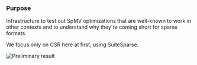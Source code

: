 ### Purpose
Infrastructure to test out SpMV optimizations that are well-known to
work in other contexts and to understand why they're coming short
for sparse formats.

We focus only on CSR here at first, using SuiteSparse.

![Preliminary result](./out/allkernels_20251026_135059/gflops_all.png)
